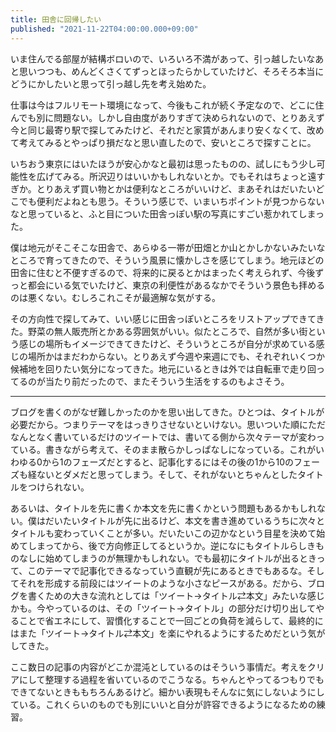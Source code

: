```yaml
---
title: 田舎に回帰したい
published: "2021-11-22T04:00:00.000+09:00"
---
```


いま住んでる部屋が結構ボロいので、いろいろ不満があって、引っ越したいなあと思いつつも、めんどくさくてずっとほったらかしていたけど、そろそろ本当にどうにかしたいと思って引っ越し先を考え始めた。

仕事は今はフルリモート環境になって、今後もこれが続く予定なので、どこに住んでも別に問題ない。しかし自由度がありすぎて決められないので、とりあえず今と同じ最寄り駅で探してみたけど、それだと家賃があんまり安くなくて、改めて考えてみるとやっぱり損だなと思い直したので、安いところで探すことに。

いちおう東京にはいたほうが安心かなと最初は思ったものの、試しにもう少し可能性を広げてみる。所沢辺りはいいかもしれないとか。でもそれはちょっと遠すぎか。とりあえず買い物とかは便利なところがいいけど、まあそれはだいたいどこでも便利だよねとも思う。そういう感じで、いまいちポイントが見つからないなと思っていると、ふと目についた田舎っぽい駅の写真にすごい惹かれてしまった。

僕は地元がそこそこな田舎で、あらゆる一帯が田畑とか山とかしかないみたいなところで育ってきたので、そういう風景に懐かしさを感じてしまう。地元ほどの田舎に住むと不便すぎるので、将来的に戻るとかはまったく考えられず、今後ずっと都会にいる気でいたけど、東京の利便性があるなかでそういう景色も拝めるのは悪くない。むしろこれこそが最適解な気がする。

その方向性で探してみて、いい感じに田舎っぽいところをリストアップできてきた。野菜の無人販売所とかある雰囲気がいい。似たところで、自然が多い街という感じの場所もイメージできてきたけど、そういうところが自分が求めている感じの場所かはまだわからない。とりあえず今週や来週にでも、それぞれいくつか候補地を回りたい気分になってきた。地元にいるときは外では自転車で走り回ってるのが当たり前だったので、またそういう生活をするのもよさそう。

---

ブログを書くのがなぜ難しかったのかを思い出してきた。ひとつは、タイトルが必要だから。つまりテーマをはっきりさせないといけない。思いついた順にただなんとなく書いているだけのツイートでは、書いてる側から次々テーマが変わっている。書きながら考えて、そのまま散らかしっぱなしになっている。これがいわゆる0から1のフェーズだとすると、記事化するにはその後の1から10のフェーズも経ないとダメだと思ってしまう。そして、それがないとちゃんとしたタイトルをつけられない。

あるいは、タイトルを先に書くか本文を先に書くかという問題もあるかもしれない。僕はだいたいタイトルが先に出るけど、本文を書き進めているうちに次々とタイトルも変わっていくことが多い。だいたいこの辺かなという目星を決めて始めてしまってから、後で方向修正してるというか。逆になにもタイトルらしきものなしに始めてしまうのが無理かもしれない。でも最初にタイトルが出るときって、このテーマで記事化できるなっていう直観が先にあるときでもあるな。そしてそれを形成する前段にはツイートのような小さなピースがある。だから、ブログを書くための大きな流れとしては「ツイート→タイトル⇄本文」みたいな感じかも。今やっているのは、その「ツイート→タイトル」の部分だけ切り出してやることで省エネにして、習慣化することで一回ごとの負荷を減らして、最終的にはまた「ツイート→タイトル⇄本文」を楽にやれるようにするためだという気がしてきた。

ここ数日の記事の内容がどこか混沌としているのはそういう事情だ。考えをクリアにして整理する過程を省いているのでこうなる。ちゃんとやってるつもりでもできてないときももちろんあるけど。細かい表現もそんなに気にしないようにしている。これくらいのものでも別にいいと自分が許容できるようになるための練習。
